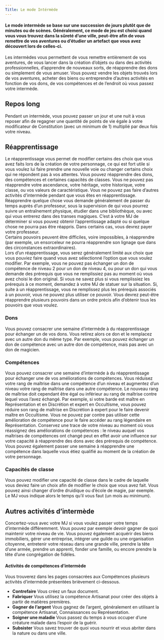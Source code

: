 ```yaml
---
Title: Le mode Intérmède
---
```

#### Le mode intermède se base sur une succession de jours plutôt que de minutes ou de scènes. Généralement, ce mode de jeu est choisi quand vous vous trouvez dans la sûreté d’une ville, peut-être afin de vous remettre de vos aventures ou d’étudier un artefact que vous avez découvert lors de celles-ci.

Les intermèdes vous permettent de vous remettre entièrement de vos aventures, de vous lancer dans la création d’objets ou dans des activités professionnelles, d’apprendre de nouveaux sorts, de réapprendre des dons ou simplement de vous amuser. Vous pouvez vendre les objets trouvés lors de vos aventures, acheter des biens ou entreprendre d’autres activités en fonction de vos dons, de vos compétences et de l’endroit où vous passez votre intermède.

## Repos long
Pendant un intermède, vous pouvez passer un jour et une nuit à vous reposer afin de regagner une quantité de points de vie égale à votre modificateur de Constitution (avec un minimum de 1) multiplié par deux fois votre niveau. 

## Réapprentissage
Le réapprentissage vous permet de modifier certains des choix que vous avez faits lors de la création de votre personnage, ce qui est fort utile si vous voulez lui faire prendre une nouvelle voie ou changer certains choix qui ne répondent pas à vos attentes. Vous pouvez réapprendre des dons, des compétences et certaines capacités de classes. Vous ne pouvez pas réapprendre votre ascendance, votre héritage, votre historique, votre classe, ou vos valeurs de caractéristique. Vous ne pouvez pas faire d’autres activités d’intermède pendant que vous êtes en réapprentissage.  
Réapprendre quelque chose vous demande généralement de passer du temps auprès d’un professeur, sous la supervision de qui vous pourrez suivre un entraînement physique, étudier dans une bibliothèque, ou avec qui vous entrerez dans des transes magiques. C’est à votre MJ de déterminer si vous pouvez obtenir l’apprentissage adapté ou si quelque chose ne pourra pas être réappris. Dans certains cas, vous devrez payer votre professeur.  
Certains pouvoirs peuvent être difficiles, voire impossibles, à réapprendre (par exemple, un ensorceleur ne pourra réapprendre son lignage que dans des circonstances extraordinaires).  
Lors d’un réapprentissage, vous serez généralement limité aux choix que vous pouviez faire quand vous avez sélectionné l’option que vous voulez modifier. Par exemple, vous ne pouvez pas échanger un don de compétence de niveau 2 pour un don de niveau 4, ou pour un don qui vous demande des prérequis que vous ne remplissiez pas au moment où vous avez choisi le don original. Si vous ne savez plus si vous remplissiez les prérequis à ce moment, demandez à votre MJ de statuer sur la situation. Si, suite à un réapprentissage, vous ne remplissez plus les prérequis associés à un pouvoir, vous ne pouvez plus utiliser ce pouvoir. Vous devrez peut-être réapprendre plusieurs pouvoirs dans un ordre précis afin d’obtenir tous les pouvoirs que vous voulez.

### Dons
Vous pouvez consacrer une semaine d’intermède à du réapprentissage pour échanger un de vos dons. Vous retirez alors ce don et le remplacez avec un autre don du même type. Par exemple, vous pouvez échanger un don de compétence avec un autre don de compétence, mais pas avec un don de magicien.

### Compétences
Vous pouvez consacrer une semaine d’intermède à du réapprentissage pour échanger une de vos améliorations de compétences. Vous réduisez votre rang de maîtrise dans une compétence d’un niveau et augmentez d’un niveau votre rang de maîtrise dans une autre compétence. Le nouveau rang de maîtrise doit cependant être égal ou inférieur au rang de maîtrise contre lequel vous l’avez échangé. Par exemple, si votre barde est maître en Représentation et en Discrétion et expert en Occultisme, vous pouvez réduire son rang de maîtrise en Discrétion à expert pour le faire devenir maître en Occultisme. Vous ne pouvez par contre pas utiliser cette amélioration de compétence pour le faire accéder au rang légendaire en Représentation. Conservez une trace de votre niveau au moment où vous réassignez des améliorations de compétences : le niveau auquel vos maîtrises de compétences ont changé peut en effet avoir une influence sur votre capacité à réapprendre des dons avec des prérequis de compétence.  
Vous pouvez également passer une semaine à réapprendre une compétence dans laquelle vous étiez qualifié au moment de la création de votre personnage.  

### Capacités de classe
Vous pouvez modifier une capacité de classe dans le cadre de laquelle vous deviez faire un choix afin de modifier le choix que vous avez fait. Vous pouvez ainsi changer d’ordre druidique ou d’école de magie, par exemple. Le MJ vous indique alors le temps qu’il vous faut (un mois au minimum).

## Autres activités d’intermède
Concertez-vous avec votre MJ si vous voulez passer votre temps d’intermède différemment. Vous pouvez par exemple devoir gagner de quoi maintenir votre niveau de vie. Vous pouvez également acquérir des biens immobiliers, gérer une entreprise, intégrer une guilde ou une organisation citoyenne, entretenir votre réseau dans une grande ville, prendre la tête d’une armée, prendre un apprenti, fonder une famille, ou encore prendre la tête d’une congrégation de fidèles.

#### Activités de compétences d’intermède
Vous trouverez dans les pages consacrées aux Compétences plusieurs activités d’intermède présentées brièvement ci-dessous.
- **Contrefaire** Vous créez un faux document. 
- **Fabriquer** Vous utilisez la compétence Artisanat pour créer des objets à partir de matières premières.
- **Gagner de l’argent** Vous gagnez de l’argent, généralement en utilisant la compétence Artisanat, Connaissances ou Représentation.
- **Soigner une maladie** Vous passez du temps à vous occuper d’une créature malade dans l’espoir de la guérir.
- **Subsister** Vous savez trouver de quoi vous nourrir et vous abriter dans la nature ou dans une ville.